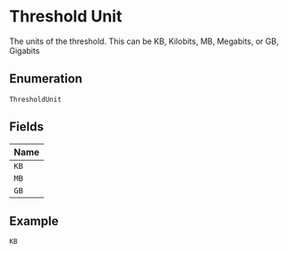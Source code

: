 
# Threshold Unit

The units of the threshold. This can be KB, Kilobits, MB, Megabits, or GB, Gigabits

## Enumeration

`ThresholdUnit`

## Fields

| Name |
|  --- |
| `KB` |
| `MB` |
| `GB` |

## Example

```
KB
```

